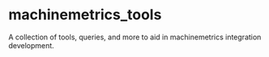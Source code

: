 # machinemetrics_tools
A collection of tools, queries, and more to aid in machinemetrics integration development.
